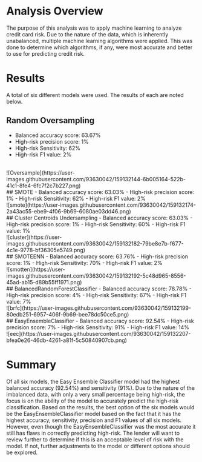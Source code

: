 # Analysis Overview
The purpose of this analysis was to apply machine learning to analyze credit card risk. 
Due to the nature of the data, which is inherently unabalanced, multiple machine learning algorithms were applied. This was done to determine which algorithms, if any, were most accurate and better to use for predicting credit risk. 

# Results
A total of six different models were used. The results of each are noted below. 

## Random Oversampling
 - Balanced accuracy score:  63.67%
 - High-risk precision score:  1%
 - High-risk Sensitivity:  62%
 - High-risk F1 value: 2%
<br>
![Oversample](https://user-images.githubusercontent.com/93630042/159132144-6b005164-522b-41c1-8fe4-6fc7f2c7b227.png)
<br>
## SMOTE
 - Balanced accuracy score:  63.03%
 - High-risk precision score:  1%
 - High-risk Sensitivity:  62%
 - High-risk F1 value: 2%
<br>
![smote](https://user-images.githubusercontent.com/93630042/159132174-2a43ac55-ebe9-4f06-9b69-6080ae03dd46.png)
<br>
## Cluster Centroids Undersampling
 - Balanced accuracy score:  63.03%
 - High-risk precision score:  1%
 - High-risk Sensitivity:  60%
 - High-risk F1 value: 1%
<br>
![cluster](https://user-images.githubusercontent.com/93630042/159132182-79be8e7b-f677-4c1e-9778-bf36305e5749.png)
<br>
## SMOTEENN
 - Balanced accuracy score:  63.76%
 - High-risk precision score:  1%
 - High-risk Sensitivity:  70%
 - High-risk F1 value: 2%
<br>
![smotten](https://user-images.githubusercontent.com/93630042/159132192-5c48d965-8556-45ad-ab15-d89b55ff1971.png)
<br>
## BalancedRandomForestClassifier
 - Balanced accuracy score:  78.78%
 - High-risk precision score:  4%
 - High-risk Sensitivity:  67%
 - High-risk F1 value: 7%
<br>
![brfc](https://user-images.githubusercontent.com/93630042/159132199-80edb251-6957-406f-9b69-bee78dc50ce5.png)
<br>
## EasyEnsembleClassifier
 - Balanced accuracy score:  92.54%
 - High-risk precision score:  7%
 - High-risk Sensitivity:  91%
 - High-risk F1 value: 14%
<br>
![eec](https://user-images.githubusercontent.com/93630042/159132207-bfea0e26-46db-4261-a81f-5c50840907cb.png)
<br>

# Summary
Of all six models, the Easy Ensemble Classifier model had the highest balanced accuracy (92.54%) and sensitivity (91%). 
Due to the nature of the imbalanced data, with only a very small percentage being high-risk, the focus is on the ability of the model to accurately predict the high-risk classification. 
Based on the results, the best option of the six models would be the EasyEnsembleClassifier model based on the fact that it has the highest accuracy, sensitivity, precision and F1 values of all six models. 
However, even though the EasyEnsembleClassifier was the most accurate it still has flaws in correctly predicting high-risk. The lender will want to review further to determine if this is an acceptable level of risk with the model. If not, further adjustments to the model or different options should be explored. 
